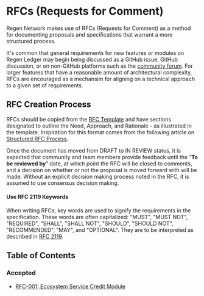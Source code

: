 RFCs (Requests for Comment)
===========================

Regen Network makes use of RFCs (Requests for Comment) as a method for documenting
proposals and specifications that warrant a more structured process.

It's common that general requirements for new features or modules on Regen Ledger
may begin being discussed as a GitHub issue, GitHub discussion, or on non-GitHub
platforms such as the [community forum](http://forum.regen.network). For larger
features that have a reasonable amount of architectural complexity, RFCs
are encouraged as a mechansim for aligning on a technical approach to a given
set of requirements.

## RFC Creation Process

RFCs should be copied from the [RFC Template](./000-template.md) and have sections
designated to outline the Need, Approach, and Rationale - as illustrated in the
template. Inspiration for this format comes from the following article on [Structured RFC Process](https://philcalcado.com/2018/11/19/a_structured_rfc_process.html).

Once the document has moved from DRAFT to IN REVIEW status, it is expected that
community and team members provide feedback until the “__To be reviewed by__” date,
at which point the RFC will be closed to comments, and a decision on whether or
not the proposal is moved forward with will be made. Without an explicit decision
making process noted in the RFC, it is assumed to use consensus decision making.

#### Use RFC 2119 Keywords

When writing RFCs, key words are used to signify the requirements in the
specification. These words are often capitalized: "MUST", "MUST NOT", "REQUIRED",
"SHALL", "SHALL NOT", "SHOULD", "SHOULD NOT", "RECOMMENDED", "MAY", and "OPTIONAL".
They are to be interpreted as described in
[RFC 2119](https://datatracker.ietf.org/doc/html/rfc2119).

## Table of Contents

### Accepted
- [RFC-001: Ecosystem Service Credit Module](./001-ecosystem-serfice-credit-module.md)
